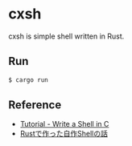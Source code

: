 # cxsh
cxsh is simple shell written in Rust.

## Run
```bash
$ cargo run
```

## Reference
- [Tutorial - Write a Shell in C](https://brennan.io/2015/01/16/write-a-shell-in-c/)
- [Rustで作った自作Shellの話](https://zenn.dev/garebare/articles/a463257c447fa9)
